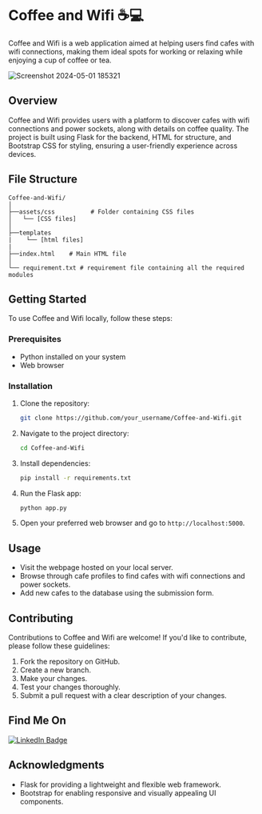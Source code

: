 # Coffee and Wifi ☕️💻

Coffee and Wifi is a web application aimed at helping users find cafes with wifi connections, making them ideal spots for working or relaxing while enjoying a cup of coffee or tea.

![Screenshot 2024-05-01 185321](https://github.com/GokulBakkiyarasu/Coffee-and-Wifi/assets/87391223/6b1e4525-9009-469d-acb0-c07447752de2)

## Overview

Coffee and Wifi provides users with a platform to discover cafes with wifi connections and power sockets, along with details on coffee quality. The project is built using Flask for the backend, HTML for structure, and Bootstrap CSS for styling, ensuring a user-friendly experience across devices.

## File Structure

    Coffee-and-Wifi/
    │
    ├──assets/css          # Folder containing CSS files
    │   └── [CSS files]
    │
    ├──templates
    |    └── [html files]
    | 
    ├──index.html    # Main HTML file
    │
    └── requirement.txt # requirement file containing all the required modules
    

## Getting Started

To use Coffee and Wifi locally, follow these steps:

### Prerequisites

- Python installed on your system
- Web browser

### Installation

1. Clone the repository:

    ```bash
    git clone https://github.com/your_username/Coffee-and-Wifi.git
    ```

2. Navigate to the project directory:

    ```bash
    cd Coffee-and-Wifi
    ```

3. Install dependencies:

    ```bash
    pip install -r requirements.txt
    ```

4. Run the Flask app:

    ```bash
    python app.py
    ```

5. Open your preferred web browser and go to `http://localhost:5000`.

## Usage

- Visit the webpage hosted on your local server.
- Browse through cafe profiles to find cafes with wifi connections and power sockets.
- Add new cafes to the database using the submission form.

## Contributing

Contributions to Coffee and Wifi are welcome! If you'd like to contribute, please follow these guidelines:

1. Fork the repository on GitHub.
2. Create a new branch.
3. Make your changes.
4. Test your changes thoroughly.
5. Submit a pull request with a clear description of your changes.

## Find Me On

[![LinkedIn Badge](https://img.shields.io/badge/LinkedIn-Profile-informational?style=flat&logo=linkedin&logoColor=white&color=0D76A8)](https://www.linkedin.com/in/gokul-bakkiyarasu-531535251)

## Acknowledgments

- Flask for providing a lightweight and flexible web framework.
- Bootstrap for enabling responsive and visually appealing UI components.
